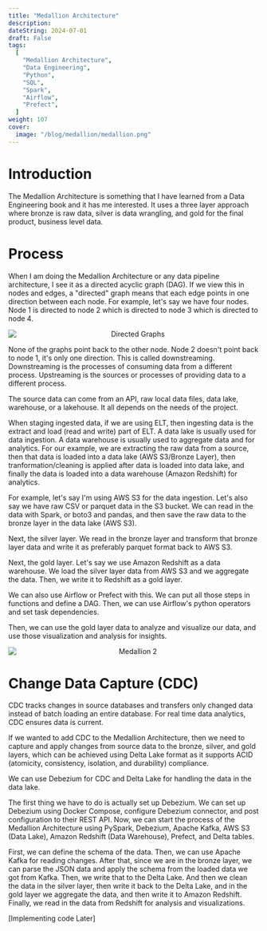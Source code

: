 ```yaml
---
title: "Medallion Architecture"
description:
dateString: 2024-07-01
draft: False
tags:
  [
    "Medallion Architecture",
    "Data Engineering",
    "Python",
    "SQL",
    "Spark",
    "Airflow",
    "Prefect",
  ]
weight: 107
cover:
  image: "/blog/medallion/medallion.png"
---
```


# Introduction

The Medallion Architecture is something that I have learned from a Data Engineering book and it has me interested. It uses a three layer approach where bronze is raw data, silver is data wrangling, and gold for the final product, business level data.

# Process

When I am doing the Medallion Architecture or any data pipeline architecture, I see it as a directed acyclic graph (DAG). If we view this in nodes and edges, a "directed" graph means that each edge points in one direction between each node. For example, let's say we have four nodes. Node 1 is directed to node 2 which is directed to node 3 which is directed to node 4.

<div style="text-align: center;">
  <img src="/blog/medallion/directed_graphs.png" alt="Directed Graphs" style="display: block; margin-left: auto; margin-right: auto;">
</div>

None of the graphs point back to the other node. Node 2 doesn't point back to node 1, it's only one direction. This is called downstreaming. Downstreaming is the processes of consuming data from a different process. Upstreaming is the sources or processes of providing data to a different process.

The source data can come from an API, raw local data files, data lake, warehouse, or a lakehouse. It all depends on the needs of the project.

When staging ingested data, if we are using ELT, then ingesting data is the extract and load (read and write) part of ELT. A data lake is usually used for data ingestion. A data warehouse is usually used to aggregate data and for analytics. For our example, we are extracting the raw data from a source, then that data is loaded into a data lake (AWS S3/Bronze Layer), then tranformation/cleaning is applied after data is loaded into data lake, and finally the data is loaded into a data warehouse (Amazon Redshift) for analytics.

For example, let's say I'm using AWS S3 for the data ingestion. Let's also say we have raw CSV or parquet data in the S3 bucket. We can read in the data with Spark, or boto3 and pandas, and then save the raw data to the bronze layer in the data lake (AWS S3).

Next, the silver layer. We read in the bronze layer and transform that bronze layer data and write it as preferably parquet format back to AWS S3.

Next, the gold layer. Let's say we use Amazon Redshift as a data warehouse. We load the silver layer data from AWS S3 and we aggregate the data. Then, we write it to Redshift as a gold layer.

We can also use Airflow or Prefect with this. We can put all those steps in functions and define a DAG. Then, we can use Airflow's python operators and set task dependencies.

Then, we can use the gold layer data to analyze and visualize our data, and use those visualization and analysis for insights.

<div style="text-align: center;">
  <img src="/blog/medallion/medallion2.png" alt="Medallion 2" style="display: block; margin-left: auto; margin-right: auto;">
</div>

# Change Data Capture (CDC)

CDC tracks changes in source databases and transfers only changed data instead of batch loading an entire database. For real time data analytics, CDC ensures data is current.

If we wanted to add CDC to the Medallion Architecture, then we need to capture and apply changes from source data to the bronze, silver, and gold layers, which can be achieved using Delta Lake format as it supports ACID (atomicity, consistency, isolation, and durability) compliance.

We can use Debezium for CDC and Delta Lake for handling the data in the data lake.

The first thing we have to do is actually set up Debezium. We can set up Debezium using Docker Compose, configure Debezium connector, and post configuration to their REST API. Now, we can start the process of the Medallion Architecture using PySpark, Debezium, Apache Kafka, AWS S3 (Data Lake), Amazon Redshift (Data Warehouse), Prefect, and Delta tables.

First, we can define the schema of the data. Then, we can use Apache Kafka for reading changes. After that, since we are in the bronze layer, we can parse the JSON data and apply the schema from the loaded data we got from Kafka. Then, we write that to the Delta Lake. And then we clean the data in the silver layer, then write it back to the Delta Lake, and in the gold layer we aggregate the data, and then write it to Amazon Redshift. Finally, we read in the data from Redshift for analysis and visualizations.

[Implementing code Later]
